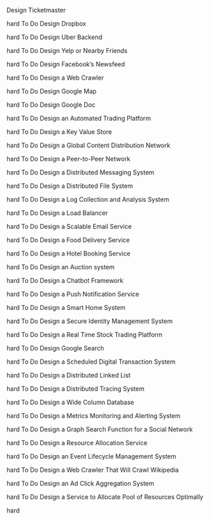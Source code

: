 Design Ticketmaster

hard
To Do
Design Dropbox

hard
To Do
Design Uber Backend

hard
To Do
Design Yelp or Nearby Friends

hard
To Do
Design Facebook’s Newsfeed

hard
To Do
Design a Web Crawler

hard
To Do
Design Google Map

hard
To Do
Design Google Doc

hard
To Do
Design an Automated Trading Platform

hard
To Do
Design a Key Value Store

hard
To Do
Design a Global Content Distribution Network

hard
To Do
Design a Peer-to-Peer Network

hard
To Do
Design a Distributed Messaging System

hard
To Do
Design a Distributed File System

hard
To Do
Design a Log Collection and Analysis System

hard
To Do
Design a Load Balancer

hard
To Do
Design a Scalable Email Service

hard
To Do
Design a Food Delivery Service

hard
To Do
Design a Hotel Booking Service

hard
To Do
Design an Auction system

hard
To Do
Design a Chatbot Framework

hard
To Do
Design a Push Notification Service

hard
To Do
Design a Smart Home System

hard
To Do
Design a Secure Identity Management System

hard
To Do
Design a Real Time Stock Trading Platform

hard
To Do
Design Google Search

hard
To Do
Design a Scheduled Digital Transaction System

hard
To Do
Design a Distributed Linked List

hard
To Do
Design a Distributed Tracing System

hard
To Do
Design a Wide Column Database

hard
To Do
Design a Metrics Monitoring and Alerting System

hard
To Do
Design a Graph Search Function for a Social Network

hard
To Do
Design a Resource Allocation Service

hard
To Do
Design an Event Lifecycle Management System

hard
To Do
Design a Web Crawler That Will Crawl Wikipedia

hard
To Do
Design an Ad Click Aggregation System

hard
To Do
Design a Service to Allocate Pool of Resources Optimally

hard